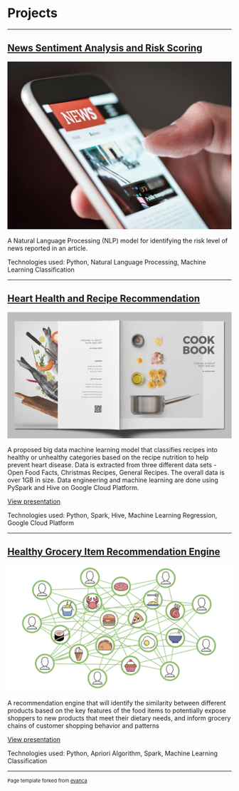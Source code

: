 # Projects

---

## [News Sentiment Analysis and Risk Scoring](https://github.com/AHaryanto/side-projects/tree/master/News%20Sentiment%20Analysis%20and%20Risk%20Scoring)

<a href="https://github.com/AHaryanto/side-projects/tree/master/News%20Sentiment%20Analysis%20and%20Risk%20Scoring">
<img src="images/news.jpg?raw=true"/>
</a>

A Natural Language Processing (NLP) model for identifying the risk level of news reported in an article.

Technologies used: Python, Natural Language Processing, Machine Learning Classification

---

## [Heart Health and Recipe Recommendation](https://github.com/AHaryanto/side-projects/tree/master/Food%20Analytics%20with%20Hadoop)

<a href="https://github.com/AHaryanto/side-projects/tree/master/Food%20Analytics%20with%20Hadoop">
<img src="images/recipe5.jpeg?raw=true"/>
</a>

A proposed big data machine learning model that classifies recipes into healthy or unhealthy categories based on the recipe nutrition to help prevent heart disease. Data is extracted from three different data sets - Open Food Facts, Christmas Recipes, General Recipes. The overall data is over 1GB in size. Data engineering and machine learning are done using PySpark and Hive on Google Cloud Platform.

[View presentation](/pdf/recipe_classification.pdf)

Technologies used: Python, Spark, Hive, Machine Learning Regression, Google Cloud Platform

---

## [Healthy Grocery Item Recommendation Engine](https://github.com/AHaryanto/side-projects/tree/master/Recommendation%20Engine)

<a href="https://github.com/AHaryanto/side-projects/tree/master/Recommendation%20Engine">
<img src="images/recommendation4.jpeg?raw=true"/>
</a>

A recommendation engine that will identify the similarity between different products based on the key features of the food items to potentially expose shoppers to new products that meet their dietary needs, and inform grocery chains of customer shopping behavior and patterns

[View presentation](/pdf/recommendation_engine.pdf)

Technologies used: Python, Apriori Algorithm, Spark, Machine Learning Classification


---
<p style="font-size:11px">Page template forked from <a href="https://github.com/evanca/quick-portfolio">evanca</a></p>
<!-- Remove above link if you don't want to attibute -->
